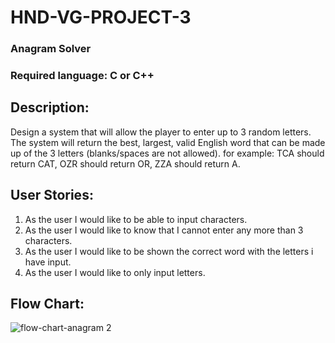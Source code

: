 # HND-VG-PROJECT-3
### Anagram Solver 
### Required language: C or C++
## Description:

Design a system that will allow the player to enter up to 3 random letters. The system will return the best, largest, valid English word that can be made up of the 3 letters (blanks/spaces are not allowed). for example: TCA should return CAT, OZR should return OR, ZZA should return A.

## User Stories:

1. As the user I would like to be able to input characters.
2. As the user I would like to know that I cannot enter any more than 3 characters.
3. As the user I would like to be shown the correct word with the letters i have input.
4. As the user I would like to only input letters.

## Flow Chart:
![flow-chart-anagram 2](https://user-images.githubusercontent.com/31927590/33278170-9e255a4c-d392-11e7-9999-c9c57d3a49fd.png)
